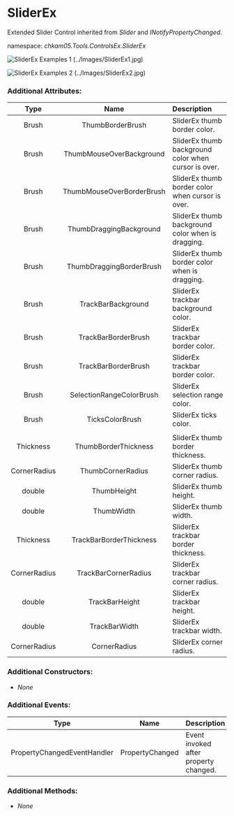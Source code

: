 # SliderEx
Extended Slider Control inherited from _Slider_ and _INotifyPropertyChanged_.  

namespace: _chkam05.Tools.ControlsEx.SliderEx_  

![SliderEx Examples 1 (../Images/SliderEx1.jpg)](../Images/SliderEx1.jpg)  

![SliderEx Examples 2 (../Images/SliderEx2.jpg)](../Images/SliderEx2.jpg)  

### Additional Attributes:

| Type   | Name                      | Description |
|:------:|:-------------------------:|:------------|
| Brush  | ThumbBorderBrush          | SliderEx thumb border color. |
| Brush  | ThumbMouseOverBackground  | SliderEx thumb background color when cursor is over. |
| Brush  | ThumbMouseOverBorderBrush | SliderEx thumb border color when cursor is over. |
| Brush  | ThumbDraggingBackground   | SliderEx thumb background color when is dragging. |
| Brush  | ThumbDraggingBorderBrush  | SliderEx thumb border color when is dragging. |
| Brush  | TrackBarBackground        | SliderEx trackbar background color. |
| Brush  | TrackBarBorderBrush       | SliderEx trackbar border color. |
| Brush  | TrackBarBorderBrush       | SliderEx trackbar border color. |
| Brush  | SelectionRangeColorBrush  | SliderEx selection range color. |
| Brush  | TicksColorBrush           | SliderEx ticks color. |
|||
| Thickness    | ThumbBorderThickness    | SliderEx thumb border thickness. |
| CornerRadius | ThumbCornerRadius       | SliderEx thumb corner radius. |
| double       | ThumbHeight             | SliderEx thumb height. |
| double       | ThumbWidth              | SliderEx thumb width. |
| Thickness    | TrackBarBorderThickness | SliderEx trackbar border thickness. |
| CornerRadius | TrackBarCornerRadius    | SliderEx trackbar corner radius. |
| double       | TrackBarHeight          | SliderEx trackbar height. |
| double       | TrackBarWidth           | SliderEx trackbar width. |
| CornerRadius | CornerRadius            | SliderEx corner radius. |

### Additional Constructors: 

- _None_  

### Additional Events: 

| Type                        | Name             | Description                            |
|:---------------------------:|:----------------:|:---------------------------------------|
| PropertyChangedEventHandler | PropertyChanged  | Event invoked after property changed. |

### Additional Methods: 

- _None_  
